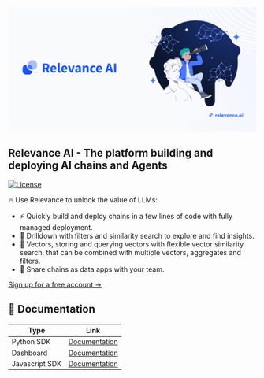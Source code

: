 ![Github Banner](assets/github_banner.png)

## Relevance AI - The platform building and deploying AI chains and Agents
[![License](https://img.shields.io/pypi/l/relevanceai)](https://img.shields.io/pypi/l/relevanceai)

🔥 Use Relevance to unlock the value of LLMs:
- ⚡ Quickly build and deploy chains in a few lines of code with fully managed deployment.
- 🔎 Drilldown with filters and similarity search to explore and find insights.
- 🔑 Vectors, storing and querying vectors with flexible vector similarity search, that can be combined with multiple vectors, aggregates and filters.
- 🚀 Share chains as data apps with your team.

[Sign up for a free account ->](https://chain.relevanceai.com)

## 🧠 Documentation

| Type      | Link |
| ------------- | ----------- |
| Python SDK | [Documentation](https://sdk.relevanceai.com/) |
| Dashboard | [Documentation](https://chain.relevanceai.com/) |
| Javascript SDK | [Documentation](https://documentation.relevanceai.com)        |